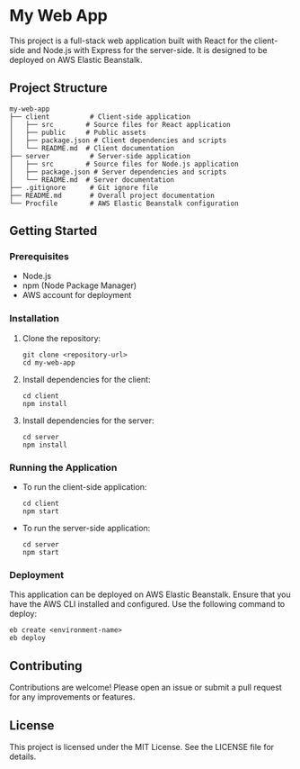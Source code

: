 # My Web App

This project is a full-stack web application built with React for the client-side and Node.js with Express for the server-side. It is designed to be deployed on AWS Elastic Beanstalk.

## Project Structure

```
my-web-app
├── client          # Client-side application
│   ├── src        # Source files for React application
│   ├── public     # Public assets
│   ├── package.json # Client dependencies and scripts
│   └── README.md  # Client documentation
├── server          # Server-side application
│   ├── src        # Source files for Node.js application
│   ├── package.json # Server dependencies and scripts
│   └── README.md  # Server documentation
├── .gitignore      # Git ignore file
├── README.md       # Overall project documentation
└── Procfile        # AWS Elastic Beanstalk configuration
```

## Getting Started

### Prerequisites

- Node.js
- npm (Node Package Manager)
- AWS account for deployment

### Installation

1. Clone the repository:
   ```
   git clone <repository-url>
   cd my-web-app
   ```

2. Install dependencies for the client:
   ```
   cd client
   npm install
   ```

3. Install dependencies for the server:
   ```
   cd server
   npm install
   ```

### Running the Application

- To run the client-side application:
  ```
  cd client
  npm start
  ```

- To run the server-side application:
  ```
  cd server
  npm start
  ```

### Deployment

This application can be deployed on AWS Elastic Beanstalk. Ensure that you have the AWS CLI installed and configured. Use the following command to deploy:

```
eb create <environment-name>
eb deploy
```

## Contributing

Contributions are welcome! Please open an issue or submit a pull request for any improvements or features.

## License

This project is licensed under the MIT License. See the LICENSE file for details.